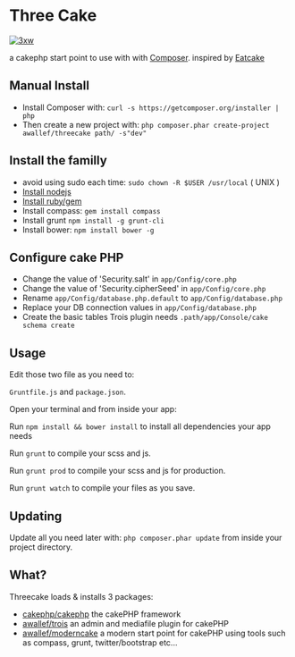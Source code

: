 # Three Cake

[![3xw](https://raw.github.com/awallef/trois/master/Trois/composer/data/logo/logo.png)](http://www.3xw.ch)

a cakephp start point to use with with [Composer](http://getcomposer.org/).
inspired by [Eatcake](https://github.com/shama/eatcake/)

## Manual Install

* Install Composer with: `curl -s https://getcomposer.org/installer | php`
* Then create a new project with: `php composer.phar create-project awallef/threecake path/ -s"dev"`

## Install the familly 
* avoid using sudo each time: `sudo chown -R $USER /usr/local` ( UNIX  )
* [Install nodejs](https://github.com/joyent/node/wiki/Installation)
* [Install ruby/gem](http://docs.rubygems.org/read/chapter/3)
* Install compass: `gem install compass`
* Install grunt `npm install -g grunt-cli`
* Install bower: `npm install bower -g`

## Configure cake PHP
* Change the value of 'Security.salt' in `app/Config/core.php` 
* Change the value of 'Security.cipherSeed' in `app/Config/core.php`
* Rename `app/Config/database.php.default` to `app/Config/database.php`
* Replace your DB connection values in `app/Config/database.php`
* Create the basic tables Trois plugin needs `.path/app/Console/cake schema create`

## Usage

Edit those two file as you need to:

`Gruntfile.js` and `package.json`.

Open your terminal and from inside your app:

Run `npm install && bower install` to install all dependencies your app needs

Run `grunt` to compile your scss and js.

Run `grunt prod` to compile your scss and js for production.

Run `grunt watch` to compile your files as you save.

## Updating

Update all you need later with: `php composer.phar update` from inside your project directory.

## What?

Threecake loads & installs 3 packages:
* [cakephp/cakephp](https://github.com/cakephp/cakephp/) the cakePHP framework
* [awallef/trois](https://github.com/awallef/trois/) an admin and mediafile plugin for cakePHP
* [awallef/moderncake](https://github.com/awallef/moderncake/) a modern start point for cakePHP using tools such as compass, grunt, twitter/bootstrap etc...


